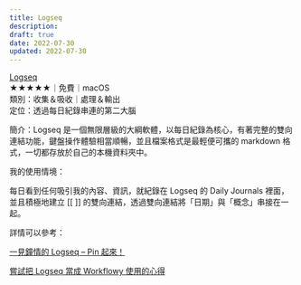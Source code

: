 ```yaml
---
title: Logseq
description: 
draft: true
date: 2022-07-30
updated: 2022-07-30
---
```


[Logseq](https://logseq.com)  
★★★★★｜免費｜macOS  
類別：收集＆吸收｜處理＆輸出  
定位：透過每日紀錄串連的第二大腦

簡介：Logseq 是一個無限層級的大綱軟體，以每日紀錄為核心，有著完整的雙向連結功能，鍵盤操作體驗相當順暢，並且檔案格式是最輕便可攜的 markdown 格式，一切都存放於自己的本機資料夾中。

我的使用情境：

每日看到任何吸引我的內容、資訊，就紀錄在 Logseq 的 Daily Journals 裡面，並且積極地建立 [[ ]] 的雙向連結，透過雙向連結將「日期」與「概念」串接在一起。

詳情可以參考：

[一見鐘情的 Logseq – Pin 起來！](@/blog/first-impression-of-logseq.md)

[嘗試把 Logseq 當成 Workflowy 使用的心得](@/blog/logseq-workflowy-comparison.md)